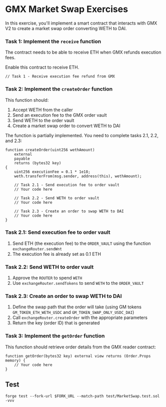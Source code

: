 # GMX Market Swap Exercises

In this exercise, you'll implement a smart contract that interacts with GMX V2 to create a market swap order converting WETH to DAI.

### Task 1: Implement the `receive` function

The contract needs to be able to receive ETH when GMX refunds execution fees.

Enable this contract to receive ETH.

```solidity
// Task 1 - Receive execution fee refund from GMX
```

### Task 2: Implement the `createOrder` function

This function should:

1. Accept WETH from the caller
2. Send an execution fee to the GMX order vault
3. Send WETH to the order vault
4. Create a market swap order to convert WETH to DAI

The function is partially implemented. You need to complete tasks 2.1, 2.2, and 2.3:

```solidity
function createOrder(uint256 wethAmount)
    external
    payable
    returns (bytes32 key)
{
    uint256 executionFee = 0.1 * 1e18;
    weth.transferFrom(msg.sender, address(this), wethAmount);

    // Task 2.1 - Send execution fee to order vault
    // Your code here

    // Task 2.2 - Send WETH to order vault
    // Your code here

    // Task 2.3 - Create an order to swap WETH to DAI
    // Your code here
}
```

### Task 2.1: Send execution fee to order vault

1. Send ETH (the execution fee) to the `ORDER_VAULT` using the function `exchangeRouter.sendWnt`
2. The execution fee is already set as 0.1 ETH

### Task 2.2: Send WETH to order vault

1. Approve the `ROUTER` to spend `WETH`
2. Use `exchangeRouter.sendTokens` to send `WETH` to the `ORDER_VAULT`

### Task 2.3: Create an order to swap WETH to DAI

1. Define the swap path that the order will take (using GM tokens `GM_TOKEN_ETH_WETH_USDC` and `GM_TOKEN_SWAP_ONLY_USDC_DAI`)
2. Call `exchangeRouter.createOrder` with the appropriate parameters
3. Return the key (order ID) that is generated

### Task 3: Implement the `getOrder` function

This function should retrieve order details from the GMX reader contract:

```solidity
function getOrder(bytes32 key) external view returns (Order.Props memory) {
    // Your code here
}
```

## Test

```shell
forge test --fork-url $FORK_URL --match-path test/MarketSwap.test.sol -vvv
```
